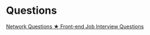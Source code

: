 # Questions

[Network Questions ★ Front-end Job Interview Questions](https://h5bp.org/Front-end-Developer-Interview-Questions/questions/network-questions/)